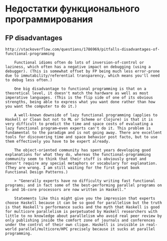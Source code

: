 Недостатки функционального программирования
===========================================

FP disadvantages
----------------

	http://stackoverflow.com/questions/1786969/pitfalls-disadvantages-of-functional-programming

		Functional idioms often do lots of inversion-of-control or laziness, which often has a negative impact on debugging (using a debugger). (This is somewhat offset by FP being much less error-prone due to immutability/referential transparency, which means you'll need to debug less often.)

		One big disadvantage to functional programming is that on a theoretical level, it doesn't match the hardware as well as most imperative languages. (This is the flip side of one of its obvious strengths, being able to express what you want done rather than how you want the computer to do it.)

		A well-known downside of lazy functional programming (applies to Haskell or Clean but not to ML or Scheme or Clojure) is that it is very difficult to predict the time and space costs of evaluating a lazy functional program—even experts can't do it. This problem is fundamental to the paradigm and is not going away. There are excellent tools for discovering time and space behavior post facto, but to use them effectively you have to be expert already.

		The object-oriented community has spent years developing good explanations for what they do, whereas the functional-programming community seem to think that their stuff is obviously great and doesn't require any special metaphors or vocabulary for explanation. (They are wrong. I am still waiting for the first great book Functional Design Patterns.)

    	> "Generally experts have no difficulty writing fast functional programs; and in fact some of the best-performing parallel programs on 8- and 16-core processors are now written in Haskell."

		Statements like this might give you the impression that experts choose Haskell because it can be so good for parallelism but the truth is that Haskell's performance sucks and the myth that Haskell is good for multicore parallelism is perpetuated by Haskell researchers with little to no knowledge about parallelism who avoid real peer review by only publishing inside the comfort zone of journals and conferences under the control of their own clique. Haskell is invisible in real-world parallel/multicore/HPC precisely because it sucks at parallel programming.